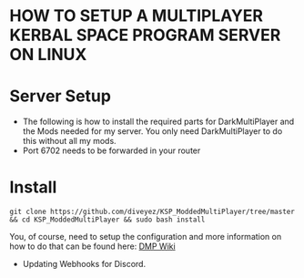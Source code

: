 # HOW TO SETUP A MULTIPLAYER KERBAL SPACE PROGRAM SERVER ON LINUX

# Server Setup
- The following is how to install the required parts for DarkMultiPlayer and the Mods needed for my server. You only need DarkMultiPlayer to do this without all my mods.
- Port 6702 needs to be forwarded in your router

# Install
```
git clone https://github.com/diveyez/KSP_ModdedMultiPlayer/tree/master && cd KSP_ModdedMultiPlayer && sudo bash install
```

You, of course, need to setup the configuration and more information on how to do that can be found here: <a href="http://d-mp.org/w/Main_Page">DMP Wiki</a>

- Updating Webhooks for Discord.
